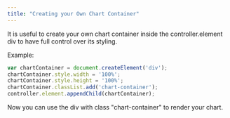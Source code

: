 ```yaml
---
title: "Creating your Own Chart Container"
---
```


It is useful to create your own chart container inside the controller.element div to have full control over its styling.

Example:

```javascript
var chartContainer = document.createElement('div');
chartContainer.style.width = '100%';
chartContainer.style.height = '100%';
chartContainer.classList.add('chart-container');
controller.element.appendChild(chartContainer);
```

Now you can use the div with class "chart-container" to render your chart.
